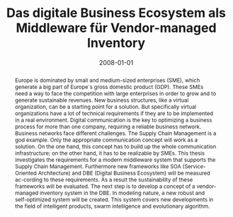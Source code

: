 ---
abstract: Europe is dominated by small and medium-sized enterprises (SME), which generate
  a big part of Europe´s gross domestic product (GDP). These SMEs need a way to face
  the competition with large enterprises in order to grow and to generate sustainable
  revenues. New business structures, like a virtual organization, can be a starting
  point for a solution. But specifically virtual organizations have a lot of technical
  requirements if they are to be implemented in a real environment. Digital communication
  is the key to optimizing a business process for more than one company, requiring
  a reliable business network. Business networks face different challenges. The Supply
  Chain Management is a god example. Only the appropriate communication concept will
  work as a solution. On the one hand, this concept has to build up the whole communication
  infrastructure; on the other hand, it has to be realizable by SMEs. This thesis
  investigates the requirements for a modern middleware system that supports the Supply
  Chain Management. Furthermore new frameworks like SOA (Service-Oriented Architecture)
  and DBE (Digital Business Ecosystem) will be measured ac-cording to these requirements.
  As a result the sustainability of these frameworks will be evaluated. The next step
  is to develop a concept of a vendor-managed inventory system in the DBE. In modeling
  nature, a new robust and self-optimized system will be created. This system covers
  new developments in the field of intelligent products, swarm intelligence and evolutionary
  algorithm.
authors:
- Paul Pöltner
date: '2008-01-01'
featured: false
publication_types:
- '7'
publishDate: '2008-01-01'
title: Das digitale Business Ecosystem als Middleware für Vendor-managed Inventory
url_pdf: ''
---